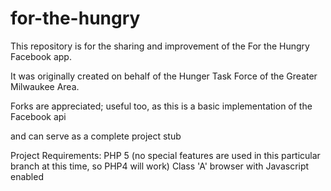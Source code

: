 for-the-hungry
==============

This repository is for the sharing and improvement of the For the Hungry Facebook app.

It was originally created on behalf of the Hunger Task Force of the Greater Milwaukee Area.

Forks are appreciated; useful too, as this is a basic implementation of the Facebook api

and can serve as a complete project stub

Project Requirements:
PHP 5 (no special features are used in this particular branch at this time, so PHP4 will work)
Class 'A' browser with Javascript enabled
 